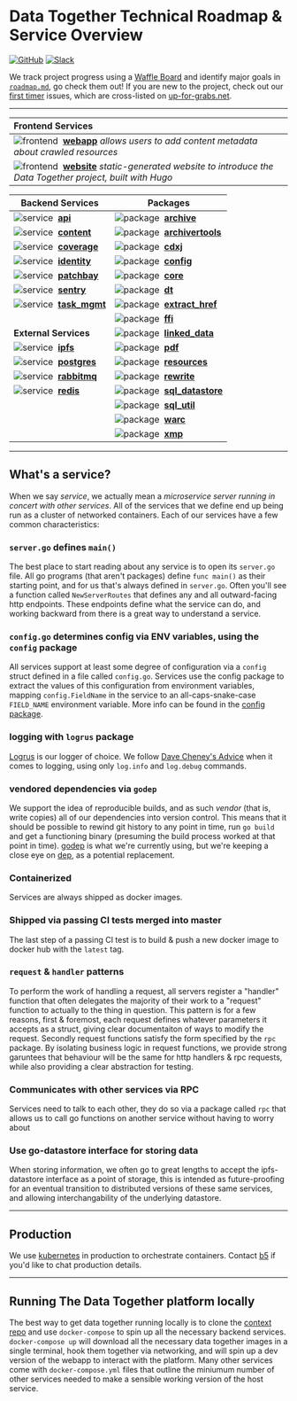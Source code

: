 # Data Together Technical Roadmap & Service Overview

[![GitHub](https://img.shields.io/badge/project-Data_Together-487b57.svg?style=flat-square)](http://github.com/datatogether)
[![Slack](https://img.shields.io/badge/slack-Archivers-b44e88.svg?style=flat-square)](https://archivers-slack.herokuapp.com/)

We track project progress using a [Waffle Board](https://waffle.io/datatogether/roadmap) and identify major goals in [`roadmap.md`](./docs/roadmap.md), go check them out! If you are new to the project, check out our [first timer](https://github.com/issues?q=is:open+org:datatogether+label:first-timers-only) issues, which are cross-listed on [up-for-grabs.net](http://up-for-grabs.net/#/names/data%20together).

** **

| Frontend Services |
|:---|
| ![frontend](./diagrams/icon_frontend.svg)&nbsp; [**webapp**](https://github.com/datatogether/webapp) _allows users to add content metadata about crawled resources_ |
| ![frontend](./diagrams/icon_frontend.svg)&nbsp; [**website**](https://github.com/datatogether/website) _static-generated website to introduce the Data Together project, built with Hugo_ |

| Backend Services                                                                                         | Packages                                                                                                        |
|----------------------------------------------------------------------------------------------------------|-----------------------------------------------------------------------------------------------------------------|
| ![service](./diagrams/icon_service.svg)&nbsp;&nbsp;[**api**](https://github.com/datatogether/api)                | ![package](./diagrams/icon_package.svg)&nbsp;&nbsp;[**archive**](https://github.com/datatogether/archive)               |
| ![service](./diagrams/icon_service.svg)&nbsp;&nbsp;[**content**](https://github.com/datatogether/content)        | ![package](./diagrams/icon_package.svg)&nbsp;&nbsp;[**archivertools**](https://github.com/datatogether/archivertools)   |
| ![service](./diagrams/icon_service.svg)&nbsp;&nbsp;[**coverage**](https://github.com/datatogether/coverage)      | ![package](./diagrams/icon_package.svg)&nbsp;&nbsp;[**cdxj**](https://github.com/datatogether/cdxj)                     |
| ![service](./diagrams/icon_service.svg)&nbsp;&nbsp;[**identity**](https://github.com/datatogether/identity)      | ![package](./diagrams/icon_package.svg)&nbsp;&nbsp;[**config**](https://github.com/datatogether/config)                 |
| ![service](./diagrams/icon_service.svg)&nbsp;&nbsp;[**patchbay**](https://github.com/datatogether/patchbay)      | ![package](./diagrams/icon_package.svg)&nbsp;&nbsp;[**core**](https://github.com/datatogether/core)                     |
| ![service](./diagrams/icon_service.svg)&nbsp;&nbsp;[**sentry**](https://github.com/datatogether/sentry)          | ![package](./diagrams/icon_package.svg)&nbsp;&nbsp;[**dt**](https://github.com/datatogether/dt)                         |
| ![service](./diagrams/icon_service.svg)&nbsp;&nbsp;[**task_mgmt**](https://github.com/datatogether/task_mgmt)    | ![package](./diagrams/icon_package.svg)&nbsp;&nbsp;[**extract_href**](https://github.com/datatogether/extract_href)     |
|                                                                                                          | ![package](./diagrams/icon_package.svg)&nbsp;&nbsp;[**ffi**](https://github.com/datatogether/ffi)                        |
| **External Services**                                                                                    | ![package](./diagrams/icon_package.svg)&nbsp;&nbsp;[**linked_data**](https://github.com/datatogether/linked_data)        |
| ![service](./diagrams/icon_service.svg)&nbsp;&nbsp;[**ipfs**](https://github.com/ipfs/go-ipfs)                   | ![package](./diagrams/icon_package.svg)&nbsp;&nbsp;[**pdf**](https://github.com/datatogether/pdf)                        |
| ![service](./diagrams/icon_service.svg)&nbsp;&nbsp;[**postgres**](https://github.com/postgres/postgres)          | ![package](./diagrams/icon_package.svg)&nbsp;&nbsp;[**resources**](https://github.com/datatogether/resources)            |
| ![service](./diagrams/icon_service.svg)&nbsp;&nbsp;[**rabbitmq**](https://github.com/rabbitmq/rabbitmq-server)   | ![package](./diagrams/icon_package.svg)&nbsp;&nbsp;[**rewrite**](https://github.com/datatogether/rewrite)                |
| ![service](./diagrams/icon_service.svg)&nbsp;&nbsp;[**redis**](https://github.com/antirez/redis)                 | ![package](./diagrams/icon_package.svg)&nbsp;&nbsp;[**sql_datastore**](https://github.com/datatogether/sql_datastore)    |
|                                                                                                          | ![package](./diagrams/icon_package.svg)&nbsp;&nbsp;[**sql_util**](https://github.com/datatogether/sql_util)              |
|                                                                                                          | ![package](./diagrams/icon_package.svg)&nbsp;&nbsp;[**warc**](https://github.com/datatogether/warc)                      |
|                                                                                                          | ![package](./diagrams/icon_package.svg)&nbsp;&nbsp;[**xmp**](https://github.com/datatogether/xmp)                        |

** **
## What's a service?

When we say _service_, we actually mean a _microservice server running in concert with other services_. All of the services that we define end up being run as a cluster of networked containers. Each of our services have a few common characteristics:

### `server.go` defines `main()`
The best place to start reading about any service is to open its `server.go` file. All go programs (that aren't packages) define `func main()` as their starting point, and for us that's always defined in `server.go`. Often you'll see a function called `NewServerRoutes` that defines any and all outward-facing http endpoints. These endpoints define what the service can do, and working backward from there is a great way to understand a service.

### `config.go` determines config via ENV variables, using the `config` package
All services support at least some degree of configuration via a `config` struct defined in a file called `config.go`. Services use the config package to extract the values of this configuration from environment variables, mapping `config.FieldName` in the service to an all-caps-snake-case `FIELD_NAME` environment variable. More info can be found in the [config package](https://github.com/datatogether/config).

### logging with `logrus` package
[Logrus](https://github.com/sirupsen/logrus) is our logger of choice. We follow [Dave Cheney's Advice](https://dave.cheney.net/2015/11/05/lets-talk-about-logging) when it comes to logging, using only `log.info` and `log.debug` commands.

### vendored dependencies via `godep`
We support the idea of reproducible builds, and as such _vendor_ (that is, write copies) all of our dependencies into version control. This means that it should be possible to rewind git history to any point in time, run `go build` and get a functioning binary (presuming the build process worked at that point in time). [godep](https://github.com/tools/godep) is what we're currently using, but we're keeping a close eye on [dep](https://github.com/golang/dep), as a potential replacement.

### Containerized
Services are always shipped as docker images.

### Shipped via passing CI tests merged into master
The last step of a passing CI test is to build & push a new docker image to docker hub with the `latest` tag.

### `request` & `handler` patterns
To perform the work of handling a request, all servers register a "handler" function that often delegates the majority of their work to a "request" function to actually to the thing in question. This pattern is for a few reasons, first & foremost, each request defines whatever parameters it accepts as a struct, giving clear documentaiton of ways to modify the request. Secondly request functions satisfy the form specified by the `rpc` package. By isolating business logic in request functions, we provide strong garuntees that behaviour will be the same for http handlers & rpc requests, while also providing a clear abstraction for testing.

### Communicates with other services via RPC
Services need to talk to each other, they do so via a package called `rpc` that allows us to call go functions on another service without having to worry about

### Use go-datastore interface for storing data
When storing information, we often go to great lengths to accept the ipfs-datastore interface as a point of storage, this is intended as future-proofing for an eventual transition to distributed versions of these same services, and allowing interchangability of the underlying datastore.


** ** 
## Production

We use [kubernetes](https://kubernetes.io) in production to orchestrate containers. Contact [b5](https://github.com/b5) if you'd like to chat production details.


** **
## Running The Data Together platform locally

The best way to get data together running locally is to clone the [context repo](https://github.com/datatogether/context) and use `docker-compose` to spin up all the necessary backend services. `docker-compose up` will download all the necessary data together images in a single terminal, hook them together via networking, and will spin up a dev version of the webapp to interact with the platform. Many other services come with `docker-compose.yml` files that outline the miniumum number of other services needed to make a sensible working version of the host service.


